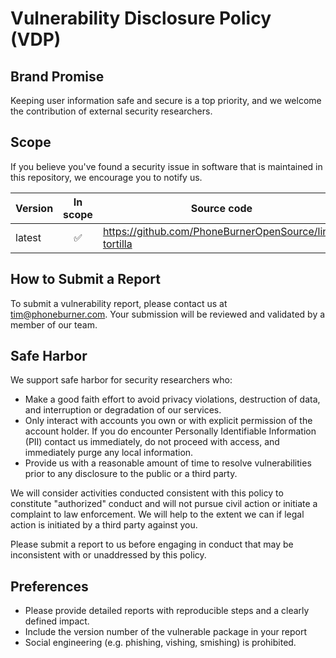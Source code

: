 
# Vulnerability Disclosure Policy (VDP)

## Brand Promise

Keeping user information safe and secure is a top priority, and we welcome the
contribution of external security researchers.

## Scope


If you believe you've found a security issue in software that is maintained in
this repository, we encourage you to notify us.

| Version | In scope | Source code                                            |
| ------- | :------: |--------------------------------------------------------|
| latest  | ✅       | https://github.com/PhoneBurnerOpenSource/link-tortilla |

## How to Submit a Report


To submit a vulnerability report, please contact us at tim@phoneburner.com.
Your submission will be reviewed and validated by a member of our team.

## Safe Harbor

We support safe harbor for security researchers who:

* Make a good faith effort to avoid privacy violations, destruction of data, and
  interruption or degradation of our services.
* Only interact with accounts you own or with explicit permission of the account
  holder. If you do encounter Personally Identifiable Information (PII) contact
  us immediately, do not proceed with access, and immediately purge any local
  information.
* Provide us with a reasonable amount of time to resolve vulnerabilities prior
  to any disclosure to the public or a third party.

We will consider activities conducted consistent with this policy to constitute
"authorized" conduct and will not pursue civil action or initiate a complaint to
law enforcement. We will help to the extent we can if legal action is initiated
by a third party against you.

Please submit a report to us before engaging in conduct that may be inconsistent
with or unaddressed by this policy.

## Preferences

* Please provide detailed reports with reproducible steps and a clearly defined
  impact.
* Include the version number of the vulnerable package in your report
* Social engineering (e.g. phishing, vishing, smishing) is prohibited.
